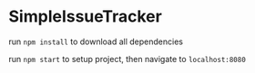 # SimpleIssueTracker

run `npm install` to download all dependencies

run `npm start` to setup project, then navigate to `localhost:8080`
